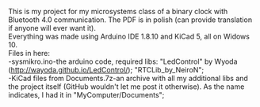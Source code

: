 This is my project for my microsystems class of a binary clock with Bluetooth 4.0 communication. The PDF is in polish (can provide translation if anyone will ever want it).  
Everything was made using Arduino IDE 1.8.10 and KiCad 5, all on Widows 10.  
Files in here:  
-sysmikro.ino-the arduino code, required libs: "LedControl" by Wyoda (http://wayoda.github.io/LedControl/); "RTCLib_by_NeiroN";  
-KiCad files from Documents.7z-an archive with all my additional libs and the project itself (GitHub wouldn't let me post it otherwise). As the name indicates, I had it in "MyComputer/Documents";
